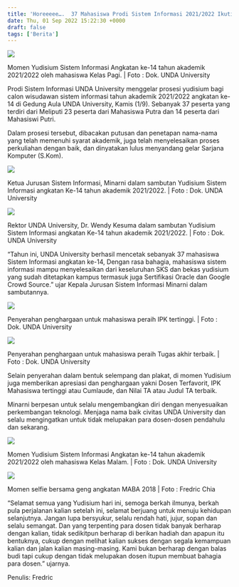 ```yaml
---
title: 'Horeeeee….  37 Mahasiswa Prodi Sistem Informasi 2021/2022 Ikuti Yudisium'
date: Thu, 01 Sep 2022 15:22:30 +0000
draft: false
tags: ['Berita']
---
```


![](https://unda.ac.id/2/wp-content/uploads/2022/09/JS_L2597-1024x592.jpg)

Momen Yudisium Sistem Informasi Angkatan ke-14 tahun akademik 2021/2022 oleh mahasiswa Kelas Pagi. | Foto : Dok. UNDA University

Prodi Sistem Informasi UNDA University menggelar prosesi yudisium bagi calon wisudawan sistem informasi tahun akademik 2021/2022 angkatan ke-14 di Gedung Aula UNDA University, Kamis (1/9). Sebanyak 37 peserta yang terdiri dari Meliputi 23 peserta dari Mahasiswa Putra dan 14 peserta dari Mahasiswi Putri.

Dalam prosesi tersebut, dibacakan putusan dan penetapan nama-nama yang telah memenuhi syarat akademik, juga telah menyelesaikan proses perkuliahan dengan baik, dan dinyatakan lulus menyandang gelar Sarjana Komputer (S.Kom).

![](https://unda.ac.id/2/wp-content/uploads/2022/09/JS_L2377-1024x713.jpg)

Ketua Jurusan Sistem Informasi, Minarni dalam sambutan Yudisium Sistem Informasi angkatan Ke-14 tahun akademik 2021/2022. | Foto : Dok. UNDA University

![](https://unda.ac.id/2/wp-content/uploads/2022/09/JS_L2381-1-1024x664.jpg)

Rektor UNDA University, Dr. Wendy Kesuma dalam sambutan Yudisium Sistem Informasi angkatan Ke-14 tahun akademik 2021/2022. | Foto : Dok. UNDA University

“Tahun ini, UNDA University berhasil mencetak sebanyak 37 mahasiswa Sistem Informasi angkatan ke-14, Dengan rasa bahagia, mahasiswa sistem informasi mampu menyelesaikan dari keseluruhan SKS dan bekas yudisium yang sudah ditetapkan kampus termasuk juga Sertifikasi Oracle dan Google Crowd Source.” ujar Kepala Jurusan Sistem Informasi Minarni dalam sambutannya.

![](https://unda.ac.id/2/wp-content/uploads/2022/09/JS_L2561-1024x735.jpg)

Penyerahan penghargaan untuk mahasiswa peraih IPK tertinggi. | Foto : Dok. UNDA University

![](https://unda.ac.id/2/wp-content/uploads/2022/09/JS_L2571-1024x681.jpg)

Penyerahan penghargaan untuk mahasiswa peraih Tugas akhir terbaik. | Foto : Dok. UNDA University

Selain penyerahan dalam bentuk selempang dan plakat, di momen Yudisium juga memberikan apresiasi dan penghargaan yakni Dosen Terfavorit, IPK Mahasiswa tertinggi atau Cumlaude, dan Nilai TA atau Judul TA terbaik.

Minarni berpesan untuk selalu mengembangkan diri dengan menyesuaikan perkembangan teknologi. Menjaga nama baik civitas UNDA University dan selalu mengingatkan untuk tidak melupakan para dosen-dosen pendahulu dan sekarang.

![](https://unda.ac.id/2/wp-content/uploads/2022/09/JS_L2601-1024x587.jpg)

Momen Yudisium Sistem Informasi Angkatan ke-14 tahun akademik 2021/2022 oleh mahasiswa Kelas Malam. | Foto : Dok. UNDA University

![](https://unda.ac.id/2/wp-content/uploads/2022/09/IMG_2705-1024x717.jpg)

Momen selfie bersama geng angkatan MABA 2018 | Foto : Fredric Chia

“Selamat semua yang Yudisium hari ini, semoga berkah ilmunya, berkah pula perjalanan kalian setelah ini, selamat berjuang untuk menuju kehidupan selanjutnya. Jangan lupa bersyukur, selalu rendah hati, jujur, sopan dan selalu semangat. Dan yang terpenting para dosen tidak banyak berharap dengan kalian, tidak sedikitpun berharap di berikan hadiah dan apapun itu bentuknya, cukup dengan melihat kalian sukses dengan segala kemampuan kalian dan jalan kalian masing-masing. Kami bukan berharap dengan balas budi tapi cukup dengan tidak melupakan dosen itupun membuat bahagia para dosen.” ujarnya.

Penulis: Fredric